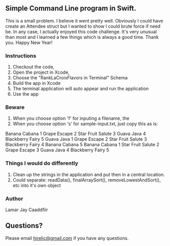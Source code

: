 ## Simple Command Line program in Swift.

This is a small problem. I believe it went pretty well.
Obviously I could have create an Attendee struct but I wanted to
show I could brute force if need be. In any case, I actually enjoyed
this code challenge. It's very unusual than most and I learned a few
things which is always a good time. Thank you. Happy New Year!

### Instructions

1. Checkout the code,
2. Open the  project in Xcode,
3. Choose the "RankLaCroixFlavors in Terminal" Schema
4. Build the app in Xcode
5. The terminal application will auto appear and run the application
6. Use the app

### Beware

1. When you choose option 'f' for inputing a filename, the
2. When you choose option 's' for sample-input.txt, just copy this as is:

Banana Cabana 1
Grape Escape 2
Star Fruit Salute 3
Guava Java 4
Blackberry Fairy 5
Guava Java 1
Grape Escape 2
Star Fruit Salute 3
Blackberry Fairy 4
Banana Cabana 5
Banana Cabana 1
Star Fruit Salute 2
Grape Escape 3
Guava Java 4
Blackberry Fairy 5


### Things I would do differently

1. Clean up the strings in the application and put then in a central location.
2. Could separate: readData(), finalArraySort(), removeLowestAndSort(), etc 
into it's own object

### Author

Lamar Jay Caaddfiir


Questions?
----------
Please email hireljc@gmail.com if you have any questions.
